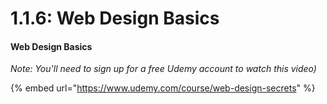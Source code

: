 # 1.1.6: Web Design Basics

#### Web Design Basics

_Note: You'll need to sign up for a free Udemy account to watch this video\)_

{% embed url="https://www.udemy.com/course/web-design-secrets" %}



